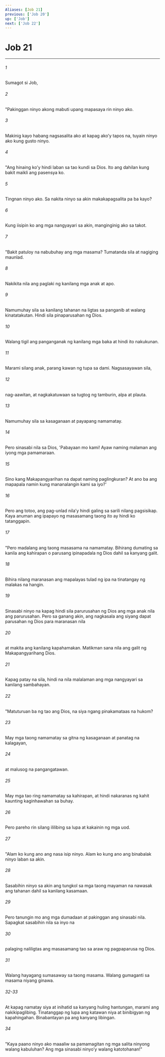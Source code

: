 ```yaml
---
Aliases: [Job 21]
previous: ['Job 20']
up: ['Job']
next: ['Job 22']
---
```

# Job 21

***

###### 1
Sumagot si Job, 

###### 2
"Pakinggan ninyo akong mabuti upang mapasaya rin ninyo ako. 

###### 3
Makinig kayo habang nagsasalita ako at kapag akoʼy tapos na, tuyain ninyo ako kung gusto ninyo. 

###### 4
"Ang hinaing koʼy hindi laban sa tao kundi sa Dios. Ito ang dahilan kung bakit maikli ang pasensya ko. 

###### 5
Tingnan ninyo ako. Sa nakita ninyo sa akin makakapagsalita pa ba kayo? 

###### 6
Kung iisipin ko ang mga nangyayari sa akin, manginginig ako sa takot. 

###### 7
"Bakit patuloy na nabubuhay ang mga masama? Tumatanda sila at nagiging maunlad. 

###### 8
Nakikita nila ang paglaki ng kanilang mga anak at apo. 

###### 9
Namumuhay sila sa kanilang tahanan na ligtas sa panganib at walang kinatatakutan. Hindi sila pinaparusahan ng Dios. 

###### 10
Walang tigil ang panganganak ng kanilang mga baka at hindi ito nakukunan. 

###### 11
Marami silang anak, parang kawan ng tupa sa dami. Nagsasayawan sila, 

###### 12
nag-aawitan, at nagkakatuwaan sa tugtog ng tamburin, alpa at plauta. 

###### 13
Namumuhay sila sa kasaganaan at payapang namamatay. 

###### 14
Pero sinasabi nila sa Dios, 'Pabayaan mo kami! Ayaw naming malaman ang iyong mga pamamaraan. 

###### 15
Sino kang Makapangyarihan na dapat naming paglingkuran? At ano ba ang mapapala namin kung mananalangin kami sa iyo?' 

###### 16
Pero ang totoo, ang pag-unlad nilaʼy hindi galing sa sarili nilang pagsisikap. Kaya anuman ang ipapayo ng masasamang taong ito ay hindi ko tatanggapin. 

###### 17
"Pero madalang ang taong masasama na namamatay. Bihirang dumating sa kanila ang kahirapan o parusang ipinapadala ng Dios dahil sa kanyang galit. 

###### 18
Bihira nilang maranasan ang mapalayas tulad ng ipa na tinatangay ng malakas na hangin. 

###### 19
Sinasabi ninyo na kapag hindi sila parurusahan ng Dios ang mga anak nila ang parurusahan. Pero sa ganang akin, ang nagkasala ang siyang dapat parusahan ng Dios para maranasan nila 

###### 20
at makita ang kanilang kapahamakan. Matikman sana nila ang galit ng Makapangyarihang Dios. 

###### 21
Kapag patay na sila, hindi na nila malalaman ang mga nangyayari sa kanilang sambahayan. 

###### 22
"Matuturuan ba ng tao ang Dios, na siya ngang pinakamataas na hukom? 

###### 23
May mga taong namamatay sa gitna ng kasaganaan at panatag na kalagayan, 

###### 24
at malusog na pangangatawan. 

###### 25
May mga tao ring namamatay sa kahirapan, at hindi nakaranas ng kahit kaunting kaginhawahan sa buhay. 

###### 26
Pero pareho rin silang ililibing sa lupa at kakainin ng mga uod. 

###### 27
"Alam ko kung ano ang nasa isip ninyo. Alam ko kung ano ang binabalak ninyo laban sa akin. 

###### 28
Sasabihin ninyo sa akin ang tungkol sa mga taong mayaman na nawasak ang tahanan dahil sa kanilang kasamaan. 

###### 29
Pero tanungin mo ang mga dumadaan at pakinggan ang sinasabi nila. Sapagkat sasabihin nila sa inyo na 

###### 30
palaging naliligtas ang masasamang tao sa araw ng pagpaparusa ng Dios. 

###### 31
Walang hayagang sumasaway sa taong masama. Walang gumaganti sa masama niyang ginawa.

###### 32-33
At kapag namatay siya at inihatid sa kanyang huling hantungan, marami ang nakikipaglibing. Tinatanggap ng lupa ang katawan niya at binibigyan ng kapahingahan. Binabantayan pa ang kanyang libingan. 

###### 34
"Kaya paano ninyo ako maaaliw sa pamamagitan ng mga salita ninyong walang kabuluhan? Ang mga sinasabi ninyoʼy walang katotohanan!"
